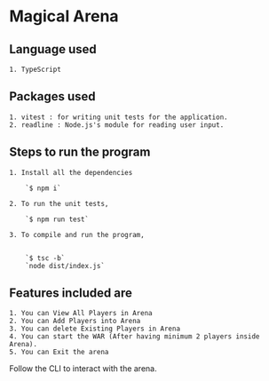 # Magical Arena

## Language used

    1. TypeScript

## Packages used

    1. vitest : for writing unit tests for the application.
    2. readline : Node.js's module for reading user input.

## Steps to run the program

    1. Install all the dependencies

        `$ npm i`
    
    2. To run the unit tests, 

        `$ npm run test`
    
    3. To compile and run the program,


        `$ tsc -b`
        `node dist/index.js`

## Features included are

    1. You can View All Players in Arena
    2. You can Add Players into Arena
    3. You can delete Existing Players in Arena
    4. You can start the WAR (After having minimum 2 players inside Arena).
    5. You can Exit the arena

Follow the CLI to interact with the arena.
